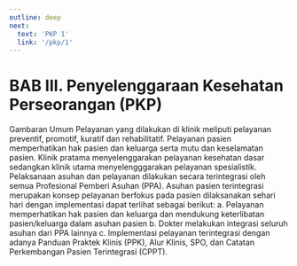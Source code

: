 ```yaml
---
outline: deep
next:
  text: 'PKP 1'
  link: '/pkp/1'
---
```

# BAB III. Penyelenggaraan Kesehatan Perseorangan (PKP) 
Gambaran Umum 
Pelayanan yang dilakukan di klinik meliputi pelayanan preventif, promotif, kuratif dan rehabilitatif. Pelayanan pasien memperhatikan hak pasien dan keluarga serta mutu dan keselamatan pasien. Klinik pratama menyelenggarakan pelayanan kesehatan dasar sedangkan klinik utama menyelengggarakan pelayanan spesialistik.  Pelaksanaan asuhan dan pelayanan dilakukan secara terintegrasi oleh semua Profesional Pemberi Asuhan (PPA). Asuhan pasien terintegrasi merupakan konsep pelayanan berfokus pada pasien dilaksanakan sehari hari dengan implementasi dapat terlihat sebagai berikut: 
a. Pelayanan memperhatikan hak pasien dan keluarga dan mendukung keterlibatan pasien/keluarga dalam asuhan pasien 
b. Dokter melakukan integrasi seluruh asuhan dari PPA lainnya 
c. Implementasi pelayanan terintegrasi dengan adanya Panduan Praktek Klinis (PPK), Alur Klinis, SPO, dan Catatan Perkembangan Pasien Terintegrasi (CPPT). 
